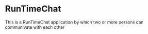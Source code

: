 # RunTimeChat
This is a RunTimeChat application by which two or more persons can communivate with each other
